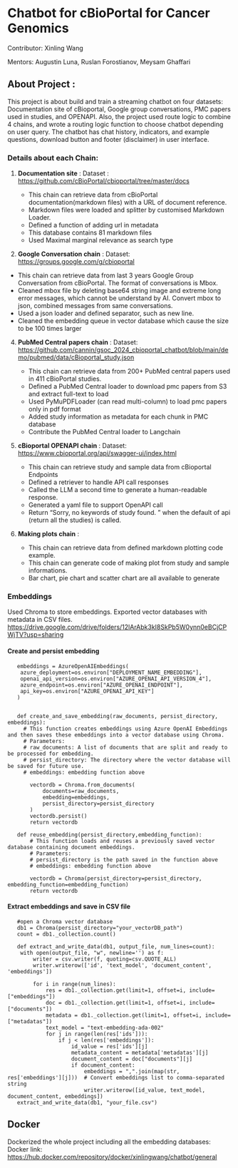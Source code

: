 # Chatbot for cBioPortal for Cancer Genomics
Contributor: Xinling Wang

Mentors: Augustin Luna, Ruslan Forostianov, Meysam Ghaffari
## About Project :
This project is about build and train a streaming chatbot on four datasets: Documentation site of cBioportal, Google group conversations, PMC papers used in studies, and OPENAPI. Also, the project used route logic to combine 4 chains, and wrote a routing logic function to choose chatbot depending on user query. The chatbot has chat history, indicators, and example questions, download button and footer (disclaimer) in user interface.

### Details about each Chain:
1. **Documentation site** :
   Dataset : https://github.com/cBioPortal/cbioportal/tree/master/docs 
   - This chain can retrieve data from cBioPortal documentation(markdown files) with a URL of document reference. 
   - Markdown files were loaded and splitter by customised Markdown Loader. 
   - Defined a function of adding url in metadata
   - This database contains 81 markdown files
   - Used Maximal marginal relevance as search type

3.  **Google Conversation chain** :
   Dataset: https://groups.google.com/g/cbioportal 
   - This chain can retrieve data from last 3 years Google Group Conversation from cBioPortal. The format of conversations is Mbox.  
   - Cleaned mbox file by deleting base64 string image and extreme long error messages, which cannot be understand by AI. Convert mbox to json, combined messages from same conversations.
   -  Used a json loader and defined separator, such as new line.
   -  Cleaned the embedding queue in vector database which cause the size to be 100 times larger

4. **PubMed Central papers chain** :
   Dataset:  https://github.com/cannin/gsoc_2024_cbioportal_chatbot/blob/main/demo/pubmed/data/cBioportal_study.json
   - This chain can retrieve data from 200+ PubMed central papers used in 411 cBioPortal studies. 
   - Defined a PubMed Central loader to download pmc papers from S3 and extract full-text to load
   - Used PyMuPDFLoader (can read multi-column) to load pmc papers only in pdf format
   - Added study information as metadata for each chunk in PMC database
   - Contribute the PubMed Central loader to Langchain

6. **cBioportal OPENAPI chain** :
   Dataset:  https://www.cbioportal.org/api/swagger-ui/index.html 
   - This chain can retrieve study and sample data from cBioportal Endpoints 
   - Defined a retriever to handle API call responses
   - Called the LLM a second time to generate a human-readable response.
   - Generated a yaml file to support OpenAPI call
   - Return “Sorry, no keywords of study found. ” when the default of api (return all the studies) is called.
     
8. **Making plots chain** :
   - This chain can retrieve data from defined markdown plotting code example.
   - This chain can generate code of making plot from study and sample informations.
   - Bar chart, pie chart and scatter chart are all available to generate

### Embeddings
Used Chroma to store embeddings. Exported vector databases with metadata in CSV files. https://drive.google.com/drive/folders/12lArAbk3kI8SkPb5W0ynn0eBCjCPWjTV?usp=sharing 
#### Create and persist embedding
```
   embeddings = AzureOpenAIEmbeddings(
    azure_deployment=os.environ["DEPLOYMENT_NAME_EMBEDDING"],
    openai_api_version=os.environ["AZURE_OPENAI_API_VERSION_4"],
    azure_endpoint=os.environ["AZURE_OPENAI_ENDPOINT"],
    api_key=os.environ["AZURE_OPENAI_API_KEY"]
   )


   def create_and_save_embedding(raw_documents, persist_directory, embeddings):
     # This function creates embeddings using Azure OpenAI Embeddings and then saves these embeddings into a vector database using Chroma.
     # Parameters:
     # raw_documents: A list of documents that are split and ready to be processed for embedding.
     # persist_directory: The directory where the vector database will be saved for future use.
     # embeddings: embedding function above

       vectordb = Chroma.from_documents(
           documents=raw_documents,   
           embedding=embeddings,
           persist_directory=persist_directory
       )
       vectordb.persist()
       return vectordb

   def reuse_embedding(persist_directory,embedding_function):
       # This function loads and reuses a previously saved vector database containing document embeddings.
       # Parameters:
       # persist_directory is the path saved in the function above
       # embeddings: embedding function above

       vectordb = Chroma(persist_directory=persist_directory, embedding_function=embedding_function)
       return vectordb
```


#### Extract embeddings and save in CSV file
```
   #open a Chroma vector database
   db1 = Chroma(persist_directory="your_vectorDB_path")
   count = db1._collection.count()

   def extract_and_write_data(db1, output_file, num_lines=count):
    with open(output_file, "w", newline='') as f:
        writer = csv.writer(f, quoting=csv.QUOTE_ALL)
        writer.writerow(['id', 'text_model', 'document_content', 'embeddings'])
        
        for i in range(num_lines):
            res = db1._collection.get(limit=1, offset=i, include=["embeddings"])
            doc = db1._collection.get(limit=1, offset=i, include=["documents"])
            metadata = db1._collection.get(limit=1, offset=i, include=["metadatas"])
            text_model = "text-embedding-ada-002"
            for j in range(len(res['ids'])):
                if j < len(res['embeddings']):
                    id_value = res['ids'][j]
                    metadata_content = metadata['metadatas'][j]
                    document_content = doc["documents"][j]  
                    if document_content: 
                        embeddings = ",".join(map(str, res['embeddings'][j]))  # Convert embeddings list to comma-separated string       
                        writer.writerow([id_value, text_model, document_content, embeddings])
   extract_and_write_data(db1, "your_file.csv")
```
## Docker
Dockerized the whole project including all the  embedding databases: 
Docker link: https://hub.docker.com/repository/docker/xinlingwang/chatbot/general
